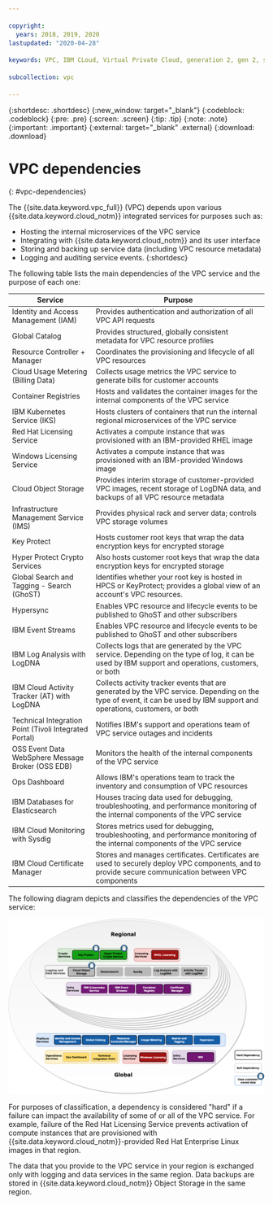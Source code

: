 ```yaml
---

copyright:
  years: 2018, 2019, 2020
lastupdated: "2020-04-28"

keywords: VPC, IBM CLoud, Virtual Private Cloud, generation 2, gen 2, system dependencies, dependencies, hard dependency

subcollection: vpc

---
```


{:shortdesc: .shortdesc}
{:new_window: target="_blank"}
{:codeblock: .codeblock}
{:pre: .pre}
{:screen: .screen}
{:tip: .tip}
{:note: .note}
{:important: .important}
{:external: target="_blank" .external}
{:download: .download}

# VPC dependencies
{: #vpc-dependencies}

The {{site.data.keyword.vpc_full}} (VPC) depends upon various {{site.data.keyword.cloud_notm}} integrated services for purposes such as:

* Hosting the internal microservices of the VPC service 
* Integrating with {{site.data.keyword.cloud_notm}} and its user interface
* Storing and backing up service data (including VPC resource metadata)
* Logging and auditing service events.
{:shortdesc}


The following table lists the main dependencies of the VPC service and the purpose of each one:

| Service | Purpose |
| ------- | ------- |
| Identity and Access Management (IAM) | Provides authentication and authorization of all VPC API requests |
| Global Catalog | Provides structured, globally consistent metadata for VPC resource profiles |
| Resource Controller + Manager | Coordinates the provisioning and lifecycle of all VPC resources |
| Cloud Usage Metering (Billing Data) | Collects usage metrics the VPC service to generate bills for customer accounts |
| Container Registries | Hosts and validates the container images for the internal components of the VPC service |
| IBM Kubernetes Service (IKS) | Hosts clusters of containers that run the internal regional microservices of the VPC service |
| Red Hat Licensing Service | Activates a compute instance that was provisioned with an IBM-provided RHEL image |
| Windows Licensing Service | Activates a compute instance that was provisioned with an IBM-provided Windows image |
| Cloud Object Storage | Provides interim storage of customer-provided VPC images, recent storage of LogDNA data, and backups of all VPC resource metadata |
| Infrastructure Management Service (IMS) | Provides physical rack and server data; controls VPC storage volumes |
| Key Protect | Hosts customer root keys that wrap the data encryption keys for encrypted storage |
| Hyper Protect Crypto Services | Also hosts customer root keys that wrap the data encryption keys for encrypted storage |
| Global Search and Tagging - Search (GhoST) |  Identifies whether your root key is hosted in HPCS or KeyProtect; provides a global view of an account's VPC resources.
| Hypersync | Enables VPC resource and lifecycle events to be published to GhoST and other subscribers |
| IBM Event Streams | Enables VPC resource and lifecycle events to be published to GhoST and other subscribers |
| IBM Log Analysis with LogDNA | Collects logs that are generated by the VPC service. Depending on the type of log, it can be used by IBM support and operations, customers, or both |
| IBM Cloud Activity Tracker (AT) with LogDNA | Collects activity tracker events that are generated by the VPC service. Depending on the type of event, it can be used by IBM support and operations, customers, or both |
| Technical Integration Point (Tivoli Integrated Portal) | Notifies IBM's support and operations team of VPC service outages and incidents |
| OSS Event Data WebSphere Message Broker (OSS EDB) | Monitors the health of the internal components of the VPC service |
| Ops Dashboard | Allows IBM's operations team to track the inventory and consumption of VPC resources |
| IBM Databases for Elasticsearch | Houses tracing data used for debugging, troubleshooting, and performance monitoring of the internal components of the VPC service |
| IBM Cloud Monitoring with Sysdig | Stores metrics used for debugging, troubleshooting, and performance monitoring of the internal components of the VPC service |
| IBM Cloud Certificate Manager | Stores and manages certificates. Certificates are used to securely deploy VPC components, and to provide secure communication between VPC components |


The following diagram depicts and classifies the dependencies of the VPC service:

![VPC Dependency Diagram](images/vpc-dependencies.png)

For purposes of classification, a dependency is considered "hard" if a failure can impact the
availability of some of or all of the VPC service. For example, failure of the Red Hat Licensing Service prevents activation of compute instances that are provisioned with {{site.data.keyword.cloud_notm}}-provided Red Hat Enterprise Linux images in that region.

The data that you provide to the VPC service in your region is exchanged only with logging and
data services in the same region. Data backups are stored in {{site.data.keyword.cloud_notm}} Object Storage in the same region.

<!-- Acrolinx = 89 -->
